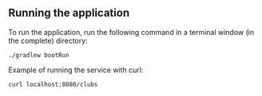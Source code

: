## Running the application

To run the application, run the following command in a terminal window (in the complete) directory:

`./gradlew bootRun`

Example of running the service with curl:

`curl localhost:8080/clubs
`
